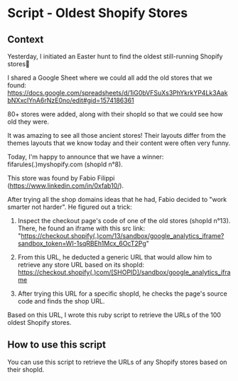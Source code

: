 # Script - Oldest Shopify Stores

## Context

Yesterday, I initiated an Easter hunt to find the oldest still-running Shopify stores🥚

I shared a Google Sheet where we could all add the old stores that we found:
https://docs.google.com/spreadsheets/d/1iG0bVFSuXs3PhYkrkYP4Lk3AakbNXxclYnA6rNzE0no/edit#gid=1574186361

80+ stores were added, along with their shopId so that we could see how old they were.

It was amazing to see all those ancient stores! Their layouts differ from the themes layouts that we know today and their content were often very funny.

Today, I'm happy to announce that we have a winner: fifarules(.)myshopify.com (shopId n°8).

This store was found by Fabio Filippi (https://www.linkedin.com/in/0xfab10/).

After trying all the shop domains ideas that he had, Fabio decided to "work smarter not harder". He figured out a trick:

1. Inspect the checkout page's code of one of the old stores (shopId n°13). There, he found an iframe with this src link: "https://checkout.shopify(.)com/13/sandbox/google_analytics_iframe?sandbox_token=WI-1sqRBEh1Mcx_6OcT2Pg"

2. From this URL, he deducted a generic URL that would allow him to retrieve any store URL based on its shopId: https://checkout.shopify(.)com/[SHOPID]/sandbox/google_analytics_iframe

3. After trying this URL for a specific shopId, he checks the page's source code and finds the shop URL.

Based on this URL, I wrote this ruby script to retrieve the URLs of the 100 oldest Shopify stores.

## How to use this script

You can use this script to retrieve the URLs of any Shopify stores based on their shopId.
